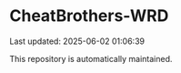 # CheatBrothers-WRD

Last updated: 2025-06-02 01:06:39

This repository is automatically maintained.
